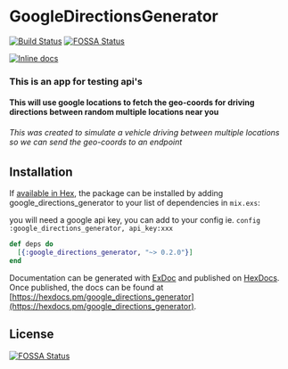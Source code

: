# GoogleDirectionsGenerator

[![Build Status](https://travis-ci.org/mithereal/google-directions-generator.svg?branch=master)](https://travis-ci.org/mithereal/google-directions-generator)
[![FOSSA Status](https://app.fossa.io/api/projects/git%2Bgithub.com%2Fmithereal%2Fgoogle_directions_generator.svg?type=shield)](https://app.fossa.io/projects/git%2Bgithub.com%2Fmithereal%2Fgoogle_directions_generator?ref=badge_shield)

[![Inline docs](http://inch-ci.org/github/mithereal/google-directions-generator.svg)](http://inch-ci.org/github/mithereal/google-directions-generator)


### This is an app for testing api's

#### This will use google locations to fetch the geo-coords for driving directions between random multiple locations near you
###### This was created to simulate a vehicle driving between multiple locations so we can send the geo-coords to an endpoint

## Installation

If [available in Hex](https://hex.pm/packages/google_directions_generator), the package can be installed
by adding google_directions_generator to your list of dependencies in `mix.exs`:

you will need a google api key, you can add to your config ie. 
``` config :google_directions_generator, api_key:xxx ```

```elixir
def deps do
  [{:google_directions_generator, "~> 0.2.0"}]
end
```

Documentation can be generated with [ExDoc](https://github.com/elixir-lang/ex_doc)
and published on [HexDocs](https://hexdocs.pm). Once published, the docs can
be found at [https://hexdocs.pm/google_directions_generator](https://hexdocs.pm/google_directions_generator).



## License
[![FOSSA Status](https://app.fossa.io/api/projects/git%2Bgithub.com%2Fmithereal%2Fgoogle_directions_generator.svg?type=large)](https://app.fossa.io/projects/git%2Bgithub.com%2Fmithereal%2Fgoogle_directions_generator?ref=badge_large)
